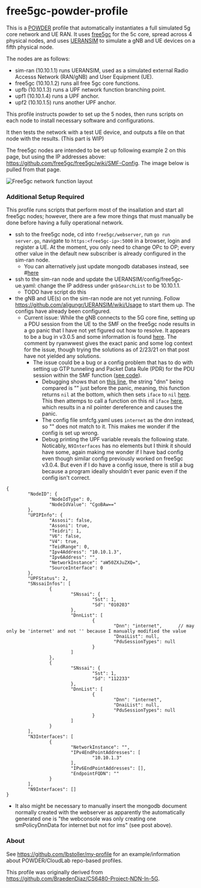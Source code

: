 # free5gc-powder-profile

This is a [POWDER](https://powderwireless.net/) profile that automatically instantiates a full simulated 5g core network and UE RAN. It uses [free5gc](https://github.com/free5gc/free5gc) for the 5c core, spread across 4 physical nodes, and uses [UERANSIM](https://github.com/aligungr/UERANSIM) to simulate a gNB and UE devices on a fifth physical node.

The nodes are as follows:
* sim-ran (10.10.1.1) runs UERANSIM, used as a simulated external Radio Accesss Network (RAN/gNB) and User Equipment (UE).
* free5gc (10.10.1.2) runs all free 5gc core functions.
* upfb (10.10.1.3) runs a UPF network function branching point.
* upf1 (10.10.1.4) runs a UPF anchor.
* upf2 (10.10.1.5) runs another UPF anchor.

This profile instructs powder to set up the 5 nodes, then runs scripts on each node to install necessary software and configurations. 

It then tests the network with a test UE device, and outputs a file on that node with the results. (This part is WIP)

The free5gc nodes are intended to be set up following example 2 on this page, but using the IP addresses above: https://github.com/free5gc/free5gc/wiki/SMF-Config. The image below is pulled from that page.

![Free5gc network function layout](https://camo.githubusercontent.com/69be509629703a3951dead2c2096a04fee5a46b422edb91a09f6d15eaac0d7e5/68747470733a2f2f692e696d6775722e636f6d2f744d6d324f77612e706e67)

### Additional Setup Required

This profile runs scripts that perform most of the insallation and start all free5gc nodes; however, there are a few more things that must manually be done before having a fully operational network.

* ssh to the free5gc node, cd into `free5gc/webserver`, run `go run server.go`, navigate to `https:<free5gc-ip>:5000` in a browser, login and register a UE. At the moment, you only need to change OPc to OP; every other value in the default new subscriber is already configured in the sim-ran node.
  * You can alternatively just update mongodb databases instead, see #[here](https://forum.free5gc.org/t/on-latest-v3-05-pdu-session-fails-with-has-no-pre-config-route-referred-to-previous-similar-post-no-luck/670/4?u=ryanwwest)
* ssh to the sim-ran node and update the UERANSIM/config/free5gc-ue.yaml: change the IP address under `gnbSearchList` to be 10.10.1.1.
  * TODO have script do this
* the gNB and UE(s) on the sim-ran node are not yet running. Follow https://github.com/aligungr/UERANSIM/wiki/Usage to start them up. The configs have already been configured.
  * Current issue: While the gNB connects to the 5G core fine, setting up a PDU session from the UE to the SMF on the free5gc node results in a go panic that I have not yet figured out how to resolve. It appears to be a bug in v3.0.5 and some information is found [here](https://forum.free5gc.org/t/on-latest-v3-05-pdu-session-fails-with-has-no-pre-config-route-referred-to-previous-similar-post-no-luck/670). The comment by ryanwwest gives the exact panic and some log context for the issue, though trying the solutions as of 2/23/21 on that post have not yielded any solutions.
    * The issue could be a bug or a config problem that has to do with setting up GTP tunneling and Packet Data Rule (PDR) for the PDU session within the SMF function ([see code](https://github.com/free5gc/smf/blob/eb13ffabeef1f0ca281f62113d1fde2dbaac853a/context/datapath.go#L388)). 
      * Debugging shows that on [this line](https://github.com/free5gc/smf/blob/eb13ffabeef1f0ca281f62113d1fde2dbaac853a/context/upf.go#L217), the string "dnn" being compared is "" just before the panic, meaning, this function returns `nil` at the bottom, which then sets `iface` to `nil` [here](https://github.com/free5gc/smf/blob/eb13ffabeef1f0ca281f62113d1fde2dbaac853a/context/datapath.go#L388). This then attemps to call a function on this nil `iface` [here](https://github.com/free5gc/smf/blob/eb13ffabeef1f0ca281f62113d1fde2dbaac853a/context/datapath.go#L393), which results in a nil pointer dereference and causes the panic.
      * The config file smfcfg.yaml uses `internet` as the dnn instead, so "" does not match to it. This makes me wonder if the config is set up wrong.
      * Debug printing the UPF variable reveals the following state. Noticably, `N9Interfaces` has no elements but I think it should have some, again making me wonder if I have bad config even though similar config previously worked on free5gc v3.0.4. But even if I do have a config issue, there is still a bug because a program ideally shouldn't ever panic even if the config isn't correct.
```
{                                                         
        "NodeID": {                                       
                "NodeIdType": 0,                                                                                     
                "NodeIdValue": "CgoBAw=="                
        },                                                                                                           
        "UPIPInfo": {                                     
                "Assosi": false,
                "Assoni": true,
                "Teidri": 1,
                "V6": false,
                "V4": true,
                "TeidRange": 0,               
                "Ipv4Address": "10.10.1.3",       
                "Ipv6Address": "",         
                "NetworkInstance": "aW50ZXJuZXQ=",
                "SourceInterface": 0                
        },                                                
        "UPFStatus": 2,
        "SNssaiInfos": [
                {         
                        "SNssai": {
                                "Sst": 1,
                                "Sd": "010203"
                        },                                                                                           
                        "DnnList": [                
                                {                                                                                    
                                        "Dnn": "internet",      // may only be 'internet' and not '' because I manually modified the value                                                     
                                        "DnaiList": null,
                                        "PduSessionTypes": null
                                }
                        ]                                 
                },                                        
                {                                         
                        "SNssai": {
                                "Sst": 1,
                                "Sd": "112233"
                        },                                
                        "DnnList": [
                                {
                                        "Dnn": "internet", 
                                        "DnaiList": null,
                                        "PduSessionTypes": null
                                }
                        ]                                 
                }                                         
        ],                                                
        "N3Interfaces": [                                 
                {                                         
                        "NetworkInstance": "",
                        "IPv4EndPointAddresses": [
                                "10.10.1.3"
                        ],                                
                        "IPv6EndPointAddresses": [],
                        "EndpointFQDN": ""
                }                                         
        ],                                                
        "N9Interfaces": []                                
}
```


   * It also might be necessary to manually insert the mongodb document normally created with the webserver as apparently the automatically generated one is "the webconsole was only creating one smPolicyDnnData for internet but not for ims" (see post above).

### About

See https://github.com/lbstoller/my-profile for an example/information about POWDER/CloudLab repo-based profiles.

This profile was originally derived from https://github.com/BraedenDiaz/CS6480-Project-NDN-In-5G.
